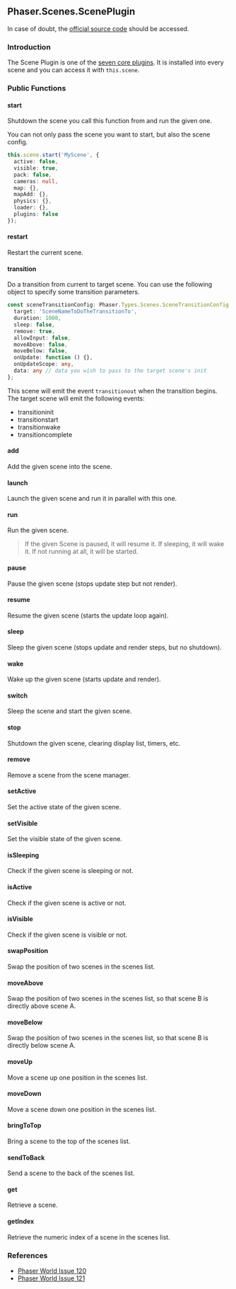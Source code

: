 ## Phaser.Scenes.ScenePlugin

In case of doubt, the [official source code](https://github.com/photonstorm/phaser) should be accessed.

### Introduction

The Scene Plugin is one of the [seven core plugins](https://github.com/digitsensitive/phaser3-typescript/blob/master/cheatsheets/scene/systems.md#core-plugins).
It is installed into every scene and you can access it with `this.scene`.

### Public Functions

#### start

Shutdown the scene you call this function from and run the given one.

You can not only pass the scene you want to start, but also the scene config.

```ts
this.scene.start('MyScene', {
  active: false,
  visible: true,
  pack: false,
  cameras: null,
  map: {},
  mapAdd: {},
  physics: {},
  loader: {},
  plugins: false
});
```

#### restart

Restart the current scene.

#### transition

Do a transition from current to target scene.
You can use the following object to specify some transition parameters.

```ts
const sceneTransitionConfig: Phaser.Types.Scenes.SceneTransitionConfig = {
  target: 'SceneNameToDoTheTransitionTo',
  duration: 1000,
  sleep: false,
  remove: true,
  allowInput: false,
  moveAbove: false,
  moveBelow: false,
  onUpdate: function () {},
  onUpdateScope: any,
  data: any // data you wish to pass to the target scene's init
};
```

This scene will emit the event `transitionout` when the transition begins.
The target scene will emit the following events:

- transitioninit
- transitionstart
- transitionwake
- transitioncomplete

#### add

Add the given scene into the scene.

#### launch

Launch the given scene and run it in parallel with this one.

#### run

Run the given scene.

> If the given Scene is paused, it will resume it. If sleeping, it will wake it.
> If not running at all, it will be started.

#### pause

Pause the given scene (stops update step but not render).

#### resume

Resume the given scene (starts the update loop again).

#### sleep

Sleep the given scene (stops update and render steps, but no shutdown).

#### wake

Wake up the given scene (starts update and render).

#### switch

Sleep the scene and start the given scene.

#### stop

Shutdown the given scene, clearing display list, timers, etc.

#### remove

Remove a scene from the scene manager.

#### setActive

Set the active state of the given scene.

#### setVisible

Set the visible state of the given scene.

#### isSleeping

Check if the given scene is sleeping or not.

#### isActive

Check if the given scene is active or not.

#### isVisible

Check if the given scene is visible or not.

#### swapPosition

Swap the position of two scenes in the scenes list.

#### moveAbove

Swap the position of two scenes in the scenes list, so that scene B is
directly above scene A.

#### moveBelow

Swap the position of two scenes in the scenes list, so that scene B is
directly below scene A.

#### moveUp

Move a scene up one position in the scenes list.

#### moveDown

Move a scene down one position in the scenes list.

#### bringToTop

Bring a scene to the top of the scenes list.

#### sendToBack

Send a scene to the back of the scenes list.

#### get

Retrieve a scene.

#### getIndex

Retrieve the numeric index of a scene in the scenes list.

### References

- [Phaser World Issue 120](https://madmimi.com/p/2c1afb)
- [Phaser World Issue 121](https://madmimi.com/p/860f1c)

